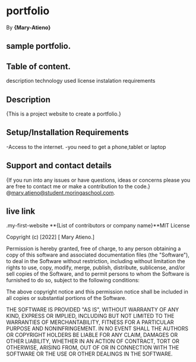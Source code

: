 # portfolio

By **{Mary-Atieno}**

## sample portfolio.

## Table of content.
   description
   technology used
   license
   instalation requirements

## Description
{This is a project website to create a portfolio.}

## Setup/Installation Requirements
-Access to the internet.
-you need to get a phone,tablet or laptop

## Support and contact details
{If you run into any issues or have questions, ideas or concerns please you are free to contact me or make a contribution to the code.}
@mary.atieno@student.moringaschool.com.

## live link


.my-first-website
**{List of contributors or company name}**MIT License

Copyright (c) [2022] [ Mary Atieno.]

Permission is hereby granted, free of charge, to any person obtaining a copy
of this software and associated documentation files (the "Software"), to deal
in the Software without restriction, including without limitation the rights
to use, copy, modify, merge, publish, distribute, sublicense, and/or sell
copies of the Software, and to permit persons to whom the Software is
furnished to do so, subject to the following conditions:

The above copyright notice and this permission notice shall be included in all
copies or substantial portions of the Software.

THE SOFTWARE IS PROVIDED "AS IS", WITHOUT WARRANTY OF ANY KIND, EXPRESS OR
IMPLIED, INCLUDING BUT NOT LIMITED TO THE WARRANTIES OF MERCHANTABILITY,
FITNESS FOR A PARTICULAR PURPOSE AND NONINFRINGEMENT. IN NO EVENT SHALL THE
AUTHORS OR COPYRIGHT HOLDERS BE LIABLE FOR ANY CLAIM, DAMAGES OR OTHER
LIABILITY, WHETHER IN AN ACTION OF CONTRACT, TORT OR OTHERWISE, ARISING FROM,
OUT OF OR IN CONNECTION WITH THE SOFTWARE OR THE USE OR OTHER DEALINGS IN THE
SOFTWARE.
